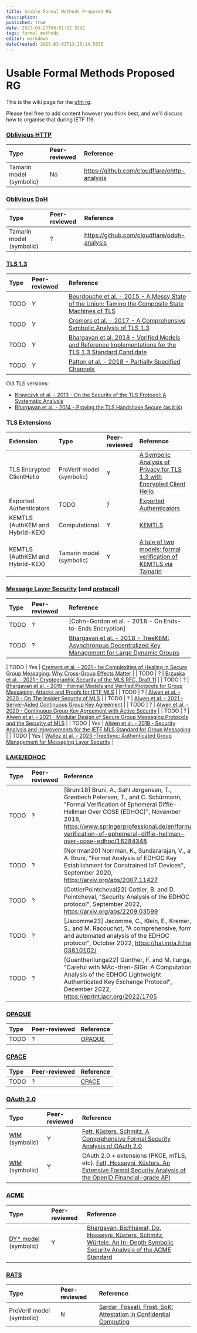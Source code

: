 ```yaml
---
title: Usable Formal Methods Proposed RG
description: 
published: true
date: 2023-03-27T08:01:12.929Z
tags: formal methods
editor: markdown
dateCreated: 2023-03-03T13:25:14.503Z
---
```


# Usable Formal Methods Proposed RG

This is the wiki page for the [ufm rg](https://datatracker.ietf.org/rg/ufmrg/documents/).

Please feel free to add content however you think best, and we'll discuss how to organise that during IETF 116.

### [Oblivious HTTP](https://ietf-wg-ohai.github.io/oblivious-http/draft-ietf-ohai-ohttp.html)

| Type    | Peer-reviewed | Reference | 
|:--------|:--------------|:----------|
| Tamarin model (symbolic) | No | https://github.com/cloudflare/ohttp-analysis|

### [Oblivious DoH](https://datatracker.ietf.org/doc/rfc9230/)

| Type    | Peer-reviewed | Reference | 
|:--------|:--------------|:----------|
| Tamarin model (symbolic) | ? | https://github.com/cloudflare/odoh-analysis |

### [TLS 1.3](https://www.rfc-editor.org/rfc/rfc8446)

| Type    | Peer-reviewed | Reference | 
|:--------|:--------------|:----------|
| TODO | Y | [Beurdouche et al. - 2015 - A Messy State of the Union: Taming the Composite State Machines of TLS](https://hal.inria.fr/hal-01114250/file/messy-state-of-the-union-oakland15.pdf) |
| TODO | Y | [Cremers et al. - 2017 - A Comprehensive Symbolic Analysis of TLS 1.3](https://dl.acm.org/doi/pdf/10.1145/3133956.3134063) |
| TODO | Y | [Bhargavan et al. 2018 - Verified Models and Reference Implementations for the TLS 1.3 Standard Candidate](https://hal.inria.fr/hal-01528752/document) |
| TODO | Y | [Patton et al. - 2018 - Partially Specified Channels](https://dl.acm.org/doi/pdf/10.1145/3243734.3243789) |

Old TLS versions:
- [Krawczyk et al. - 2013 - On the Security of the TLS Protocol: A Systematic Analysis](https://eprint.iacr.org/2013/339.pdf)
- [Bhargavan et al. - 2014 - Proving the TLS Handshake Secure (as it is)](https://eprint.iacr.org/2014/182.pdf)

### TLS Extensions

|Extension | Type    | Peer-reviewed | Reference | 
|:---------|:--------|:--------------|:----------|
| TLS Encrypted ClientHello | ProVerif model (symbolic) | Y | [A Symbolic Analysis of Privacy for TLS 1.3 with Encrypted Client Hello](https://dl.acm.org/doi/abs/10.1145/3548606.3559360) |
| Exported Authenticators | TODO | ? | [Exported Authenticators](https://pure.royalholloway.ac.uk/ws/files/33074422/2018HoylandJGPhD.pdf) |
| KEMTLS (AuthKEM and Hybrid-KEX) | Computational | Y | [KEMTLS](https://eprint.iacr.org/2022/1111.pdf) |
| KEMTLS (AuthKEM and Hybrid-KEX) | Tamarin model (symbolic) | Y | [A tale of two models: formal verification of KEMTLS via Tamarin](https://eprint.iacr.org/2022/1111.pdf) |

### [Message Layer Security](https://datatracker.ietf.org/doc/draft-ietf-mls-architecture/) (and [protocol](https://datatracker.ietf.org/doc/draft-ietf-mls-protocol/))

| Type    | Peer-reviewed | Reference | 
|:--------|:--------------|:----------|
| TODO | ? | [Cohn-Gordon et al. - 2018 - On Ends-to-Ends Encryption] |
| TODO | ? | [Bhargavan et al. - 2018 - TreeKEM: Asynchronous Decentralized Key Management for Large Dynamic Groups](https://hal.inria.fr/hal-02425247/file/treekem%20%281%29.pdf) |

| TODO | Yes | [Cremers et al. - 2021 - he Complexities of Healing in Secure Group Messaging: Why Cross-Group Effects Matter](https://www.usenix.org/system/files/sec21-cremers.pdf) |
| TODO | ? | [Brzuska et al. - 2021 - Cryptographic Security of the MLS RFC, Draft 11](https://eprint.iacr.org/2021/137.pdf) |
| TODO | ? | [Bhargavan et al. - 2019 - Formal Models and Verified Protocols for Group Messaging: Attacks and Proofs for IETF MLS](https://hal.laas.fr/INRIA/hal-02425229v1/file/mls-treekem.pdf) |
| TODO | ? | [Alwen et al. - 2020 - On The Insider Security of MLS](https://eprint.iacr.org/2020/1327.pdf) |
| TODO | ? | [Alwen et al. - 2021 - Server-Aided Continuous Group Key Agreement](https://eprint.iacr.org/2021/1456.pdf) |
| TODO | ? | [Alwen et al. - 2020 - Continuous Group Key Agreement with Active Security](https://eprint.iacr.org/2020/752.pdf) |
| TODO | ? | [Alwen et al. - 2021 - Modular Design of Secure Group Messaging Protocols and the Security of MLS](https://eprint.iacr.org/2021/1083.pdf) |
| TODO | Yes | [Alwen et al. - 2019 - Security Analysis and Improvements for the IETF MLS Standard for Group Messaging](https://eprint.iacr.org/2019/1489) |
| TODO | Yes | [Wallez et al. - 2023 -TreeSync: Authenticated Group Management for Messaging Layer Security](https://eprint.iacr.org/2022/1732.pdf) |

### [LAKE/EDHOC](https://datatracker.ietf.org/doc/draft-ietf-lake-edhoc/)

| Type    | Peer-reviewed | Reference | 
|:--------|:--------------|:----------|
| TODO | ? | [Bruni18] Bruni, A., Sahl Jørgensen, T., Grønbech Petersen, T., and C. Schürmann, "Formal Verification of Ephemeral Diffie-Hellman Over COSE (EDHOC)", November 2018, <https://www.springerprofessional.de/en/formal-verification-of-ephemeral-diffie-hellman-over-cose-edhoc/16284348> |
| TODO | ? | [Norrman20] Norrman, K., Sundararajan, V., and A. Bruni, "Formal Analysis of EDHOC Key Establishment for Constrained IoT Devices", September 2020, <https://arxiv.org/abs/2007.11427> |
| TODO | ? | [CottierPointcheval22] Cottier, B. and D. Pointcheval, "Security Analysis of the EDHOC protocol", September 2022, <https://arxiv.org/abs/2209.03599> |
| TODO | ? | [Jacomme23] Jacomme, C., Klein, E., Kremer, S., and M. Racouchot, "A comprehensive, formal and automated analysis of the EDHOC protocol", October 2022, <https://hal.inria.fr/hal-03810102/> |
| TODO | ? | [GuentherIlunga22] Günther, F. and M. Ilunga, "Careful with MAc-then-SIGn: A Computational Analysis of the EDHOC Lightweight Authenticated Key Exchange Protocol", December 2022, <https://eprint.iacr.org/2022/1705> |

### [OPAQUE](https://datatracker.ietf.org/doc/draft-irtf-cfrg-opaque/)

| Type    | Peer-reviewed | Reference | 
|:--------|:--------------|:----------|
| TODO | ? | [OPAQUE](https://eprint.iacr.org/2018/163.pdf) |

### [CPACE](https://datatracker.ietf.org/doc/draft-irtf-cfrg-cpace/)

| Type    | Peer-reviewed | Reference | 
|:--------|:--------------|:----------|
| TODO | ? | [CPACE](https://hal.inria.fr/hal-03442101/document) |

### [OAuth 2.0](https://datatracker.ietf.org/doc/rfc6749)

| Type    | Peer-reviewed | Reference | 
|:--------|:--------------|:----------|
| [WIM](https://www.sec.uni-stuttgart.de/research/wim/) (symbolic) | Y | [Fett, Küsters, Schmitz. A Comprehensive Formal Security Analysis of OAuth 2.0](https://publ.sec.uni-stuttgart.de/fettkuestersschmitz-ccs-2016.pdf) |
| [WIM](https://www.sec.uni-stuttgart.de/research/wim/) (symbolic) | Y | OAuth 2.0 + extensions (PKCE, mTLS, etc). [Fett, Hosseyni, Küsters. An Extensive Formal Security Analysis of the OpenID Financial-grade API](https://publ.sec.uni-stuttgart.de/fetthosseynikuesters-fapi-sp-2019.pdf) |

### [ACME](https://datatracker.ietf.org/doc/rfc8555)

| Type    | Peer-reviewed | Reference | 
|:--------|:--------------|:----------|
| [DY* model](https://reprosec.org/) (symbolic) | Y | [Bhargavan, Bichhawat, Do, Hosseyni, Küsters, Schmitz, Würtele. An In-Depth Symbolic Security Analysis of the ACME Standard](https://publ.sec.uni-stuttgart.de/bhargavanbichhavatdohosseynikuestersschmitzwuertele-ccs-2021.pdf) |

### [RATS](https://datatracker.ietf.org/doc/rfc9334)

| Type    | Peer-reviewed | Reference | 
|:--------|:--------------|:----------|
| ProVerif model (symbolic) | N | [Sardar, Fossati, Frost. SoK: Attestation in Confidential Computing](https://www.researchgate.net/publication/367284929_SoK_Attestation_in_Confidential_Computing) |
